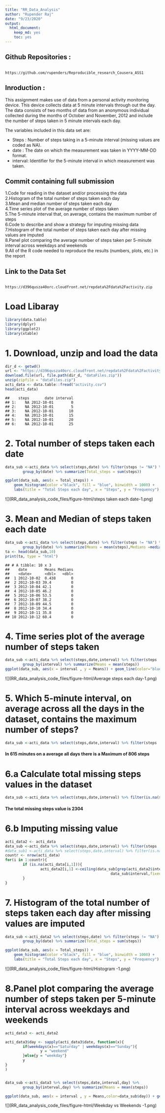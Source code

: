 ```yaml
---
title: "RR_Data_Analysis"
author: "Rupender Raj"
date: "9/23/2020"
output: 
  html_document: 
    keep_md: yes
    toc: yes
---
```



## Github Repositories :

                https://github.com/rupenders/Reproducible_research_Cousera_ASS1
               

## Inroduction :

This assignment makes use of data from a personal activity monitoring device. This device collects data at 5 minute intervals through out the day. The data consists of two months of data from an anonymous individual collected during the months of October and November, 2012 and include the number of steps taken in 5 minute intervals each day.

The variables included in this data set are:

* Steps : Number of steps taking in a 5-minute interval (missing values are coded as NA).<br/>
* date : The date on which the measurement was taken in YYYY-MM-DD format.<br/>
* interval: Identifier for the 5-minute interval in which measurement was taken.<br/>

## Commit containing full submission

1.Code for reading in the dataset and/or processing the data<br/>
2.Histogram of the total number of steps taken each day<br/>
3.Mean and median number of steps taken each day<br/>
4.Time series plot of the average number of steps taken<br/>
5.The 5-minute interval that, on average, contains the maximum number of steps<br/>
6.Code to describe and show a strategy for imputing missing data<br/>
7.Histogram of the total number of steps taken each day after missing values are            imputed<br/>
8.Panel plot comparing the average number of steps taken per 5-minute interval across       weekdays and weekends<br/>
9.All of the R code needed to reproduce the results (numbers, plots, etc.) in the           report<br/>


## Link to the Data Set

                https://d396qusza40orc.cloudfront.net/repdata%2Fdata%2Factivity.zip
            

#  Load Libaray

```r
library(data.table)
library(dplyr)
library(ggplot2)
library(xtable)
```

# 1. Download, unzip and load the data

```r
dir_d <- getwd()
url <- "https://d396qusza40orc.cloudfront.net/repdata%2Fdata%2Factivity.zip"
download.file(url, file.path(dir_d, "dataFiles.zip"))
unzip(zipfile = "dataFiles.zip")
acti_data <- data.table::fread("activity.csv")
head(acti_data)
```

```
##    steps       date interval
## 1:    NA 2012-10-01        0
## 2:    NA 2012-10-01        5
## 3:    NA 2012-10-01       10
## 4:    NA 2012-10-01       15
## 5:    NA 2012-10-01       20
## 6:    NA 2012-10-01       25
```


# 2. Total number of steps taken each date

```r
data_sub <-acti_data %>% select(steps,date) %>% filter(steps != "NA") %>% 
        group_by(date) %>% summarize(Total_steps = sum(steps))

ggplot(data_sub, aes(x = Total_steps)) +
    geom_histogram(color ="black", fill = "blue", binwidth = 1000) +
    labs(title = "Total Steps each day", x = "Steps", y = "Frequency")
```

![](RR_data_analysis_code_files/figure-html/steps taken each date-1.png)<!-- -->

# 3. Mean and Median of steps taken each date

```r
data_sub <-acti_data %>% select(steps,date) %>% filter(steps != "NA") %>% 
        group_by(date) %>% summarize(Means = mean(steps),Medians =median(steps))
ta <- head(data_sub,10)
print(ta, type = "html")
```

```
## # A tibble: 10 x 3
##    date        Means Medians
##    <date>      <dbl>   <dbl>
##  1 2012-10-02  0.438       0
##  2 2012-10-03 39.4         0
##  3 2012-10-04 42.1         0
##  4 2012-10-05 46.2         0
##  5 2012-10-06 53.5         0
##  6 2012-10-07 38.2         0
##  7 2012-10-09 44.5         0
##  8 2012-10-10 34.4         0
##  9 2012-10-11 35.8         0
## 10 2012-10-12 60.4         0
```


# 4. Time series plot of the average number of steps taken

```r
data_sub <-acti_data %>% select(steps,date,interval) %>% filter(steps != "NA") %>% 
        group_by(interval) %>% summarize(Means = mean(steps))
ggplot(data_sub, aes(x = interval , y = Means)) + geom_line(color="blue", size=1) + labs(title = "Avg. Daily Steps", x = "Interval", y = "Avg. Steps per day")
```

![](RR_data_analysis_code_files/figure-html/Average steps each day-1.png)<!-- -->

# 5. Which 5-minute interval, on average across all the days in the dataset, contains the maximum number of steps?

```r
data_sub <-acti_data %>% select(steps,date,interval) %>% filter(steps != "NA") %>% group_by(interval) %>% summarize(Max_Steps = max(steps)) %>% filter(Max_Steps== max(Max_Steps))
```
#### In 615 minutes on a average all days there is a Maximum of 806  steps

# 6.a Calculate total missing steps values in the dataset

```r
data_sub <-acti_data %>% select(steps,date,interval) %>% filter(is.na(steps))  %>% summarize(Total_Na = n()) 
```
#### The total missing steps value is 2304

# 6.b Imputing missing value

```r
acti_data2 <- acti_data
data_sub <-acti_data %>% select(steps,date,interval) %>% filter(steps != "NA") %>% group_by(interval) %>% summarize(Max_Steps = mean(steps)) 
#data_sub1 <-acti_data %>% select(steps,date,interval) %>% filter(is.na(steps))
countr <- nrow(acti_data)
for(i in 1:countr){
        if (is.na(acti_data[i,1])){
                acti_data2[i,1] <-ceiling(data_sub[grep(acti_data2$interval[i],
                                                data_sub$interval,fixed = FALSE)[1],2])
        }
}
```

# 7. Histogram of the total number of steps taken each day after missing values are imputed

```r
data_sub <-acti_data2 %>% select(steps,date) %>% filter(steps != "NA") %>% 
        group_by(date) %>% summarize(Total_steps = sum(steps))

ggplot(data_sub, aes(x = Total_steps)) +
    geom_histogram(color ="black", fill = "blue", binwidth = 1000) +
    labs(title = "Total Steps each day", x = "Steps", y = "Frequency")
```

![](RR_data_analysis_code_files/figure-html/Histogram -1.png)<!-- -->

# 8.Panel plot comparing the average number of steps taken per 5-minute interval across weekdays and weekends

```r
acti_data3 <- acti_data2

acti_data3$day <- sapply(acti_data3$date, function(x){
        if(weekdays(x)=="Saturday" | weekdays(x)=="Sunday"){
                y = "weekend"
        }else{y = "weekday"}
        y
}
)


data_sub <-acti_data3 %>% select(steps,date,interval,day) %>%  
        group_by(interval,day) %>% summarize(Means = mean(steps))

ggplot(data_sub, aes(x = interval , y = Means,color=data_sub$day)) + geom_line(size=1) +facet_grid(.~day)+ facet_wrap(~day, ncol = 1, nrow=2)+labs(title = "Avg. Daily Steps", x = "Interval", y = "Avg. Steps per day")
```

![](RR_data_analysis_code_files/figure-html/Weekday vs Weekends -1.png)<!-- -->
